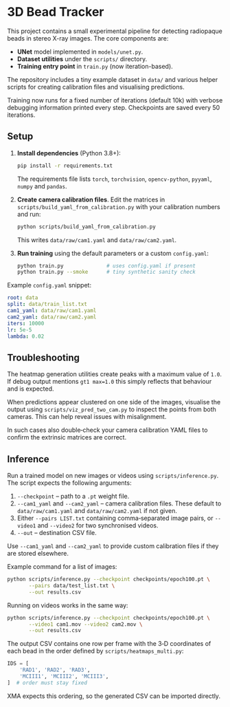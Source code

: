 # 3D Bead Tracker

This project contains a small experimental pipeline for detecting radiopaque beads in stereo X-ray images. The core components are:

- **UNet** model implemented in `models/unet.py`.
- **Dataset utilities** under the `scripts/` directory.
- **Training entry point** in `train.py` (now iteration-based).

The repository includes a tiny example dataset in `data/` and various helper
scripts for creating calibration files and visualising predictions.

Training now runs for a fixed number of iterations (default 10k) with verbose
debugging information printed every step. Checkpoints are saved every 50
iterations.

## Setup

1. **Install dependencies** (Python 3.8+):

   ```bash
   pip install -r requirements.txt
   ```

   The requirements file lists `torch`, `torchvision`,
   `opencv-python`, `pyyaml`, `numpy` and `pandas`.

2. **Create camera calibration files**.  Edit the matrices in
   `scripts/build_yaml_from_calibration.py` with your calibration numbers and
   run:

   ```bash
   python scripts/build_yaml_from_calibration.py
   ```

   This writes `data/raw/cam1.yaml` and `data/raw/cam2.yaml`.

3. **Run training** using the default parameters or a custom `config.yaml`:

   ```bash
   python train.py              # uses config.yaml if present
   python train.py --smoke      # tiny synthetic sanity check
   ```

Example `config.yaml` snippet:

```yaml
root: data
split: data/train_list.txt
cam1_yaml: data/raw/cam1.yaml
cam2_yaml: data/raw/cam2.yaml
iters: 10000
lr: 5e-5
lambda: 0.02
```

## Troubleshooting

The heatmap generation utilities create peaks with a maximum value of `1.0`. If
debug output mentions `gt1 max=1.0` this simply reflects that behaviour and is
expected.

When predictions appear clustered on one side of the images, visualise the
output using `scripts/viz_pred_two_cam.py` to inspect the points from both
cameras. This can help reveal issues with misalignment.

In such cases also double‑check your camera calibration YAML files to confirm
the extrinsic matrices are correct.

## Inference

Run a trained model on new images or videos using `scripts/inference.py`.
The script expects the following arguments:

1. `--checkpoint` – path to a `.pt` weight file.
2. `--cam1_yaml` and `--cam2_yaml` – camera calibration files. These default
   to `data/raw/cam1.yaml` and `data/raw/cam2.yaml` if not given.
3. Either `--pairs LIST.txt` containing comma‑separated image pairs, or
   `--video1` and `--video2` for two synchronised videos.
4. `--out` – destination CSV file.

Use `--cam1_yaml` and `--cam2_yaml` to provide custom calibration files if they
are stored elsewhere.

Example command for a list of images:

```bash
python scripts/inference.py --checkpoint checkpoints/epoch100.pt \
       --pairs data/test_list.txt \
       --out results.csv
```

Running on videos works in the same way:

```bash
python scripts/inference.py --checkpoint checkpoints/epoch100.pt \
       --video1 cam1.mov --video2 cam2.mov \
       --out results.csv
```

The output CSV contains one row per frame with the 3‑D coordinates of each bead
in the order defined by `scripts/heatmaps_multi.py`:

```python
IDS = [
    'RAD1', 'RAD2', 'RAD3',
    'MCIII1', 'MCIII2', 'MCIII3',
]  # order must stay fixed
```

XMA expects this ordering, so the generated CSV can be imported directly.

